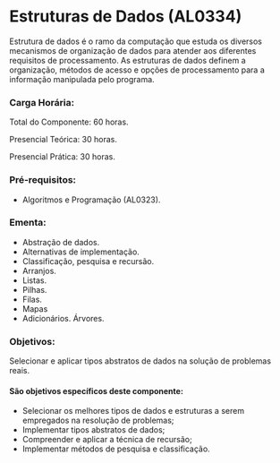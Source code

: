 # Estruturas de Dados (AL0334)

Estrutura de dados é o ramo da computação que estuda os diversos mecanismos de organização de dados para atender aos diferentes requisitos de processamento. As estruturas de dados definem a organização, métodos de acesso e opções de processamento para a informação manipulada pelo programa.

### Carga Horária:

Total do Componente: 60 horas.

Presencial Teórica: 30 horas.

Presencial Prática: 30 horas.

### Pré‑requisitos:

- Algoritmos e Programação (AL0323).

### Ementa:

- Abstração de dados.
- Alternativas de implementação. 
- Classificação, pesquisa e recursão.
- Arranjos. 
- Listas. 
- Pilhas. 
- Filas. 
- Mapas
- Adicionários. Árvores.

### Objetivos:
  Selecionar e aplicar tipos abstratos de dados na solução de problemas reais.
  
#### São objetivos específicos deste componente:

- Selecionar os melhores tipos de dados e estruturas a serem empregados na resolução de problemas;
- Implementar tipos abstratos de dados;
- Compreender e aplicar a técnica de recursão;
- Implementar métodos de pesquisa e classificação.
